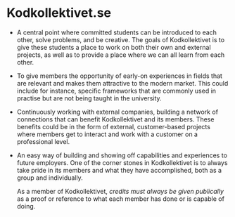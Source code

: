 # Kodkollektivet.se

- A central point where committed students can be introduced to each other,
  solve problems, and be creative. The goals of Kodkollektivet is to give
  these students a place to work on both their own and external projects, as
  well as to provide a place where we can all learn from each other.

- To give members the opportunity of early-on experiences in fields that are
  relevant and makes them attractive to the modern market. This could include
  for instance, specific frameworks that are commonly used in practise but
  are not being taught in the university.

- Continuously working with external companies, building a network of
  connections that can benefit Kodkollektivet and its members. These benefits
  could be in the form of external, customer-based projects where members get
  to interact and work with a customer on a professional level.

- An easy way of building and showing off capabilities and experiences to
  future employers. One of the corner stones in Kodkollektivet is to always
  take pride in its members and what they have accomplished, both as a group
  and individually.

  As a member of Kodkollektivet, *credits must always be given publically* as a
  proof or reference to what each member has done or is capable of doing.
